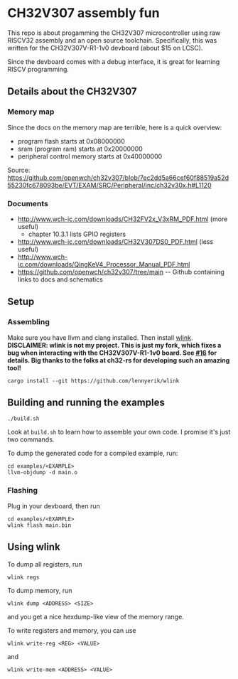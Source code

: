 # CH32V307 assembly fun
This repo is about progamming the CH32V307 microcontroller using raw RISCV32 assembly and an open source toolchain.
Specifically, this was written for the CH32V307V-R1-1v0 devboard (about $15 on LCSC).

Since the devboard comes with a debug interface, it is great for learning RISCV programming.

## Details about the CH32V307
### Memory map
Since the docs on the memory map are terrible, here is a quick overview:

* program flash starts at 0x08000000
* sram (program ram) starts at 0x20000000
* peripheral control memory starts at 0x40000000

Source: https://github.com/openwch/ch32v307/blob/7ec2dd5a66cef60f88519a52d55230fc678093be/EVT/EXAM/SRC/Peripheral/inc/ch32v30x.h#L1120

### Documents
* http://www.wch-ic.com/downloads/CH32FV2x_V3xRM_PDF.html (more useful)
    * chapter 10.3.1 lists GPIO registers
* http://www.wch-ic.com/downloads/CH32V307DS0_PDF.html (less useful)
* http://www.wch-ic.com/downloads/QingKeV4_Processor_Manual_PDF.html
* https://github.com/openwch/ch32v307/tree/main -- Github containing links to docs and schematics


## Setup
### Assembling
Make sure you have llvm and clang installed.
Then install [wlink](https://github.com/ch32-rs/wlink).
**DISCLAIMER: wlink is not my project. This is just my fork, which fixes a bug when interacting with the CH32V307V-R1-1v0 board. See [#16](https://github.com/ch32-rs/wlink/issues/16) for details. Big thanks to the folks at ch32-rs for developing such an amazing tool!**

    cargo install --git https://github.com/lennyerik/wlink

## Building and running the examples

    ./build.sh

Look at `build.sh` to learn how to assemble your own code.
I promise it's just two commands.

To dump the generated code for a compiled example, run:

    cd examples/<EXAMPLE>
    llvm-objdump -d main.o

### Flashing
Plug in your devboard, then run

    cd examples/<EXAMPLE>
    wlink flash main.bin

## Using wlink
To dump all registers, run

    wlink regs

To dump memory, run

    wlink dump <ADDRESS> <SIZE>

and you get a nice hexdump-like view of the memory range.

To write registers and memory, you can use

    wlink write-reg <REG> <VALUE>

and

    wlink write-mem <ADDRESS> <VALUE>

